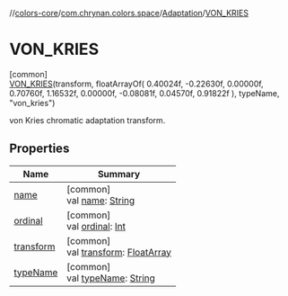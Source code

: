//[colors-core](../../../../index.md)/[com.chrynan.colors.space](../../index.md)/[Adaptation](../index.md)/[VON_KRIES](index.md)

# VON_KRIES

[common]\
[VON_KRIES](index.md)(transform, floatArrayOf(
            0.40024f, -0.22630f, 0.00000f,
            0.70760f, 1.16532f, 0.00000f,
            -0.08081f, 0.04570f, 0.91822f
        ), typeName, "von_kries")

von Kries chromatic adaptation transform.

## Properties

| Name | Summary |
|---|---|
| [name](../../-render-intent/-p-e-r-c-e-p-t-u-a-l/index.md#-372974862%2FProperties%2F1346026436) | [common]<br>val [name](../../-render-intent/-p-e-r-c-e-p-t-u-a-l/index.md#-372974862%2FProperties%2F1346026436): [String](https://kotlinlang.org/api/latest/jvm/stdlib/kotlin/-string/index.html) |
| [ordinal](../../-render-intent/-p-e-r-c-e-p-t-u-a-l/index.md#-739389684%2FProperties%2F1346026436) | [common]<br>val [ordinal](../../-render-intent/-p-e-r-c-e-p-t-u-a-l/index.md#-739389684%2FProperties%2F1346026436): [Int](https://kotlinlang.org/api/latest/jvm/stdlib/kotlin/-int/index.html) |
| [transform](../transform.md) | [common]<br>val [transform](../transform.md): [FloatArray](https://kotlinlang.org/api/latest/jvm/stdlib/kotlin/-float-array/index.html) |
| [typeName](../type-name.md) | [common]<br>val [typeName](../type-name.md): [String](https://kotlinlang.org/api/latest/jvm/stdlib/kotlin/-string/index.html) |
